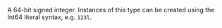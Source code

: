 A 64-bit signed integer. Instances of this type can be created using the Int64 literal syntax, e.g. `123l`.
